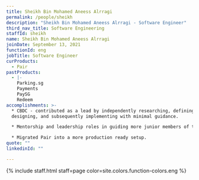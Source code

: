 ```yaml
---
title: Sheikh Bin Mohamed Aneess Alrragi
permalink: /people/sheikh
description: "Sheikh Bin Mohamed Aneess Alrragi - Software Engineer"
third_nav_title: Software Engineering
staffId: sheikh
name: Sheikh Bin Mohamed Aneess Alrragi
joinDate: September 13, 2021
functionId: eng
jobTitle: Software Engineer
curProducts:
  - Pair
pastProducts:
  - |-
    Parking.sg
    Payments
    PaySG
    Redeem
accomplishments: >-
  * CBDC - contributed as a lead by independently researching, defining,
  designing, and subsequently implementing with minimal guidance. 

  * Mentorship and leadership roles in guiding more junior members of the team for Redeem team. 

  * Migrated Pair into a more production ready setup.
quote: ""
linkedinId: ""

---
```


{% include staff.html staff=page color=site.colors.function-colors.eng %}
